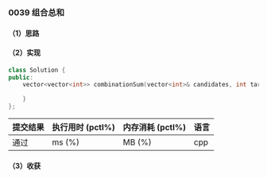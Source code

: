 ### 0039 组合总和

#### （1）思路

#### （2）实现

```cpp
class Solution {
public:
    vector<vector<int>> combinationSum(vector<int>& candidates, int target) {

    }
};
```

| 提交结果 | 执行用时 (pctl%) | 内存消耗 (pctl%) | 语言 |
|:---------|:-----------------|:-----------------|:-----|
| 通过     |  ms (%)   |  MB (%)  | cpp  |

#### （3）收获
